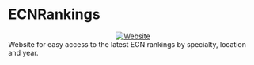 # ECNRankings
<div style="text-align: center;">
<a href="https://fourierspirograph.herokuapp.com"><img alt="Website" src="https://img.shields.io/website?down_color=red&down_message=offline&up_color=green&up_message=online&url=https%3A%2F%2Ffourierspirograph.herokuapp.com"></a>
</div>
Website for easy access to the latest ECN rankings by specialty, location and year.
